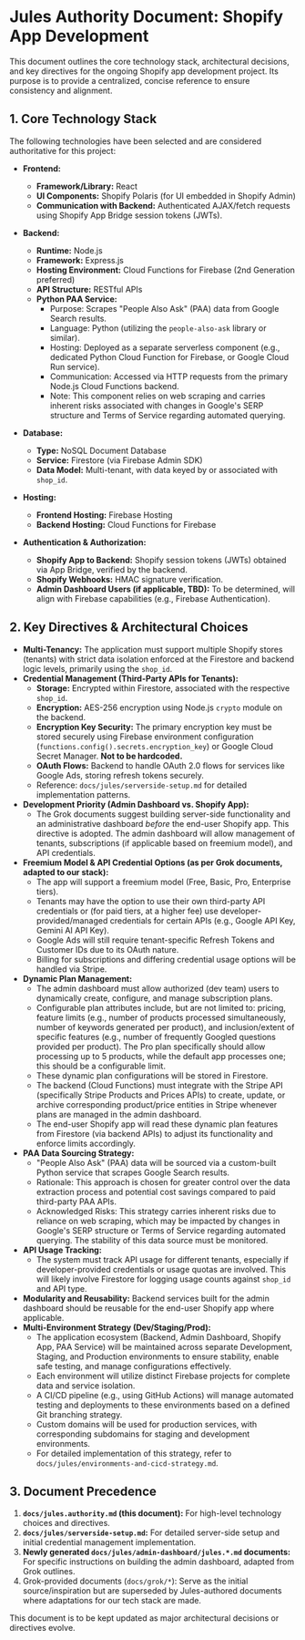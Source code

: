 # Jules Authority Document: Shopify App Development

This document outlines the core technology stack, architectural decisions, and key directives for the ongoing Shopify app development project. Its purpose is to provide a centralized, concise reference to ensure consistency and alignment.

## 1. Core Technology Stack

The following technologies have been selected and are considered authoritative for this project:

*   **Frontend:**
    *   **Framework/Library:** React
    *   **UI Components:** Shopify Polaris (for UI embedded in Shopify Admin)
    *   **Communication with Backend:** Authenticated AJAX/fetch requests using Shopify App Bridge session tokens (JWTs).

*   **Backend:**
    *   **Runtime:** Node.js
    *   **Framework:** Express.js
    *   **Hosting Environment:** Cloud Functions for Firebase (2nd Generation preferred)
    *   **API Structure:** RESTful APIs
    *   **Python PAA Service:**
        *   Purpose: Scrapes "People Also Ask" (PAA) data from Google Search results.
        *   Language: Python (utilizing the `people-also-ask` library or similar).
        *   Hosting: Deployed as a separate serverless component (e.g., dedicated Python Cloud Function for Firebase, or Google Cloud Run service).
        *   Communication: Accessed via HTTP requests from the primary Node.js Cloud Functions backend.
        *   Note: This component relies on web scraping and carries inherent risks associated with changes in Google's SERP structure and Terms of Service regarding automated querying.

*   **Database:**
    *   **Type:** NoSQL Document Database
    *   **Service:** Firestore (via Firebase Admin SDK)
    *   **Data Model:** Multi-tenant, with data keyed by or associated with `shop_id`.

*   **Hosting:**
    *   **Frontend Hosting:** Firebase Hosting
    *   **Backend Hosting:** Cloud Functions for Firebase

*   **Authentication & Authorization:**
    *   **Shopify App to Backend:** Shopify session tokens (JWTs) obtained via App Bridge, verified by the backend.
    *   **Shopify Webhooks:** HMAC signature verification.
    *   **Admin Dashboard Users (if applicable, TBD):** To be determined, will align with Firebase capabilities (e.g., Firebase Authentication).

## 2. Key Directives & Architectural Choices

*   **Multi-Tenancy:** The application must support multiple Shopify stores (tenants) with strict data isolation enforced at the Firestore and backend logic levels, primarily using the `shop_id`.
*   **Credential Management (Third-Party APIs for Tenants):**
    *   **Storage:** Encrypted within Firestore, associated with the respective `shop_id`.
    *   **Encryption:** AES-256 encryption using Node.js `crypto` module on the backend.
    *   **Encryption Key Security:** The primary encryption key must be stored securely using Firebase environment configuration (`functions.config().secrets.encryption_key`) or Google Cloud Secret Manager. **Not to be hardcoded.**
    *   **OAuth Flows:** Backend to handle OAuth 2.0 flows for services like Google Ads, storing refresh tokens securely.
    *   Reference: `docs/jules/serverside-setup.md` for detailed implementation patterns.
*   **Development Priority (Admin Dashboard vs. Shopify App):**
    *   The Grok documents suggest building server-side functionality and an administrative dashboard *before* the end-user Shopify app. This directive is adopted. The admin dashboard will allow management of tenants, subscriptions (if applicable based on freemium model), and API credentials.
*   **Freemium Model & API Credential Options (as per Grok documents, adapted to our stack):**
    *   The app will support a freemium model (Free, Basic, Pro, Enterprise tiers).
    *   Tenants may have the option to use their own third-party API credentials or (for paid tiers, at a higher fee) use developer-provided/managed credentials for certain APIs (e.g., Google API Key, Gemini AI API Key).
    *   Google Ads will still require tenant-specific Refresh Tokens and Customer IDs due to its OAuth nature.
    *   Billing for subscriptions and differing credential usage options will be handled via Stripe.
*   **Dynamic Plan Management:**
    *   The admin dashboard must allow authorized (dev team) users to dynamically create, configure, and manage subscription plans.
    *   Configurable plan attributes include, but are not limited to: pricing, feature limits (e.g., number of products processed simultaneously, number of keywords generated per product), and inclusion/extent of specific features (e.g., number of frequently Googled questions provided per product). The Pro plan specifically should allow processing up to 5 products, while the default app processes one; this should be a configurable limit.
    *   These dynamic plan configurations will be stored in Firestore.
    *   The backend (Cloud Functions) must integrate with the Stripe API (specifically Stripe Products and Prices APIs) to create, update, or archive corresponding product/price entities in Stripe whenever plans are managed in the admin dashboard.
    *   The end-user Shopify app will read these dynamic plan features from Firestore (via backend APIs) to adjust its functionality and enforce limits accordingly.
*   **PAA Data Sourcing Strategy:**
    *   "People Also Ask" (PAA) data will be sourced via a custom-built Python service that scrapes Google Search results.
    *   Rationale: This approach is chosen for greater control over the data extraction process and potential cost savings compared to paid third-party PAA APIs.
    *   Acknowledged Risks: This strategy carries inherent risks due to reliance on web scraping, which may be impacted by changes in Google's SERP structure or Terms of Service regarding automated querying. The stability of this data source must be monitored.
*   **API Usage Tracking:**
    *   The system must track API usage for different tenants, especially if developer-provided credentials or usage quotas are involved. This will likely involve Firestore for logging usage counts against `shop_id` and API type.
*   **Modularity and Reusability:** Backend services built for the admin dashboard should be reusable for the end-user Shopify app where applicable.
*   **Multi-Environment Strategy (Dev/Staging/Prod):**
    *   The application ecosystem (Backend, Admin Dashboard, Shopify App, PAA Service) will be maintained across separate Development, Staging, and Production environments to ensure stability, enable safe testing, and manage configurations effectively.
    *   Each environment will utilize distinct Firebase projects for complete data and service isolation.
    *   A CI/CD pipeline (e.g., using GitHub Actions) will manage automated testing and deployments to these environments based on a defined Git branching strategy.
    *   Custom domains will be used for production services, with corresponding subdomains for staging and development environments.
    *   For detailed implementation of this strategy, refer to `docs/jules/environments-and-cicd-strategy.md`.

## 3. Document Precedence

1.  **`docs/jules.authority.md` (this document):** For high-level technology choices and directives.
2.  **`docs/jules/serverside-setup.md`:** For detailed server-side setup and initial credential management implementation.
3.  **Newly generated `docs/jules/admin-dashboard/jules.*.md` documents:** For specific instructions on building the admin dashboard, adapted from Grok outlines.
4.  Grok-provided documents (`docs/grok/*`): Serve as the initial source/inspiration but are superseded by Jules-authored documents where adaptations for our tech stack are made.

This document is to be kept updated as major architectural decisions or directives evolve.
